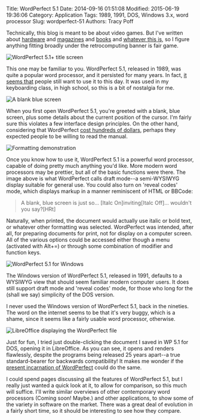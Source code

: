 Title: WordPerfect 5.1
Date: 2014-09-16 01:51:08
Modified: 2015-06-19 19:36:06
Category: Application
Tags: 1989, 1991, DOS, Windows 3.x, word processor
Slug: wordperfect-51
Authors: Tracy Poff

Technically, this blog is meant to be about video games. But I've written about [hardware][t3100] and [magazines][ahoy] and [books][guide] and [whatever this is][text editor], so I figure anything fitting broadly under the retrocomputing banner is fair game.

![WordPerfect 5.1+ title screen]({filename}images/wp_000.png)

This one may be familiar to you. WordPerfect 5.1, released in 1989, was quite a popular word processor, and it persisted for many years. In fact, [it seems that][wpdos] people still want to use it to this day. It was used in my keyboarding class, in high school, so this is a bit of nostalgia for me.

![A blank blue screen]({filename}images/wp_001.png)

When you first open WordPerfect 5.1, you're greeted with a blank, blue screen, plus some details about the current position of the cursor. I'm fairly sure this violates a few interface design principles. On the other hand, considering that WordPerfect [cost hundreds of dollars][ad], perhaps they expected people to be willing to read the manual.

![Formatting demonstration]({filename}images/wp_002.png)

Once you know how to use it, WordPerfect 5.1 is a powerful word processor, capable of doing pretty much anything you'd like. More modern word processors may be prettier, but all of the basic functions were there. The image above is what WordPerfect calls draft mode--a semi-WYSIWYG display suitable for general use. You could also turn on 'reveal codes' mode, which displays markup in a manner reminiscent of HTML or BBCode:

> A blank, blue screen is just so... [Italc On]inviting[Italc Off]... wouldn't you say?[HRt]

Naturally, when printed, the document would actually use italic or bold text, or whatever other formatting was selected. WordPerfect was intended, after all, for preparing documents for print, not for display on a computer screen. All of the various options could be accessed either though a menu (activated with Alt+=) or through some combination of modifier and function keys.

![WordPerfect 5.1 for Windows]({filename}images/krnl386_001.png)

The Windows version of WordPerfect 5.1, released in 1991, defaults to a WYSIWYG view that should seem familiar modern computer users. It does still support draft mode and 'reveal codes' mode, for those who long for the (shall we say) simplicity of the DOS version.

I never used the Windows version of WordPerfect 5.1, back in the nineties. The word on the internet seems to be that it's very buggy, which is a shame, since it seems like a fairly usable word processor, otherwise.

![LibreOffice displaying the WordPerfect file]({filename}images/2014-09-15_19-49-43.png)

Just for fun, I tried just double-clicking the document I saved in WP 5.1 for DOS, opening it in LibreOffice. As you can see, it opens and renders flawlessly, despite the programs being released 25 years apart--a true standard-bearer for backwards compatibility! It makes me wonder if the [present incarnation of WordPerfect][wordperfect] could do the same.

I could spend pages discussing all the features of WordPerfect 5.1, but I really just wanted a quick look at it, to allow for comparison, so this much will suffice. I'll write similar overviews of other contemporary word processors (Coming soon! Maybe.) and other applications, to show some of the variety in software on the market. There was a great deal of evolution in a fairly short time, so it should be interesting to see how they compare.

[wpdos]: http://www.columbia.edu/~em36/wpdos/
[wordperfect]: http://www.wordperfect.com/us/
[t3100]: http://tmft.wordpress.com/2014/03/04/toshiba-t-3100-2/ "Toshiba T-3100"
[ahoy]: http://tmft.wordpress.com/2013/06/05/ahoy-1-january-1984/ "Ahoy! #1 (January 1984)"
[guide]: http://tmft.wordpress.com/2014/03/21/a-parents-guide-to-computer-games/ "A Parent’s Guide to Computer Games"
[text editor]: http://tmft.wordpress.com/2006/09/24/first-impressions-text-editor/ "First Impressions: Text Editor"
[ad]: {filename}images/2014-09-15_20-58-13.jpg
